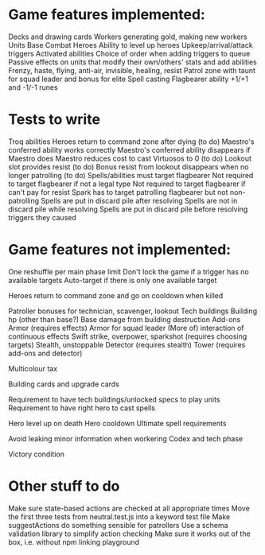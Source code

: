 # Game features implemented:

Decks and drawing cards
Workers generating gold, making new workers
Units
Base
Combat
Heroes
Ability to level up heroes
Upkeep/arrival/attack triggers
Activated abilities
Choice of order when adding triggers to queue
Passive effects on units that modify their own/others' stats and add abilities
Frenzy, haste, flying, anti-air, invisible, healing, resist
Patrol zone with taunt for squad leader and bonus for elite
Spell casting
Flagbearer ability
+1/+1 and -1/-1 runes

# Tests to write

Troq abilities
Heroes return to command zone after dying (to do)
Maestro's conferred ability works correctly
Maestro's conferred ability disappears if Maestro does
Maestro reduces cost to cast Virtuosos to 0 (to do)
Lookout slot provides resist (to do)
Bonus resist from lookout disappears when no longer patrolling (to do)
Spells/abilities must target flagbearer
Not required to target flagbearer if not a legal type
Not required to target flagbearer if can't pay for resist
Spark has to target patrolling flagbearer but not non-patrolling
Spells are put in discard pile after resolving
Spells are not in discard pile while resolving
Spells are put in discard pile before resolving triggers they caused

# Game features not implemented:

One reshuffle per main phase limit
Don't lock the game if a trigger has no available targets
Auto-target if there is only one available target

Heroes return to command zone and go on cooldown when killed

Patroller bonuses for technician, scavenger, lookout
Tech buildings
Building hp (other than base?)
Base damage from building destruction
Add-ons
Armor (requires effects)
Armor for squad leader
(More of) interaction of continuous effects
Swift strike, overpower, sparkshot (requires choosing targets)
Stealth, unstoppable
Detector (requires stealth)
Tower (requires add-ons and detector)

Multicolour tax

Building cards and upgrade cards

Requirement to have tech buildings/unlocked specs to play units
Requirement to have right hero to cast spells

Hero level up on death
Hero cooldown
Ultimate spell requirements

Avoid leaking minor information when workering
Codex and tech phase

Victory condition

# Other stuff to do

Make sure state-based actions are checked at all appropriate times
Move the first three tests from neutral.test.js into a keyword test file
Make suggestActions do something sensible for patrollers
Use a schema validation library to simplify action checking
Make sure it works out of the box, i.e. without npm linking playground
